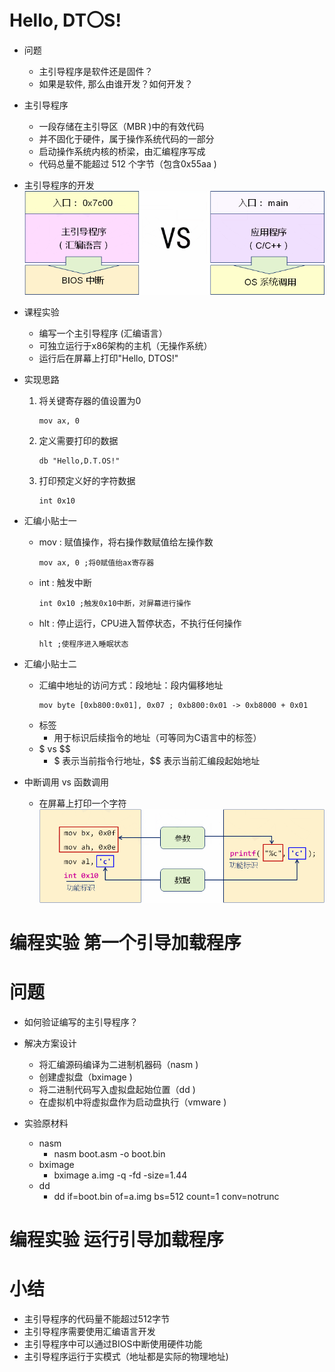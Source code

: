 # Hello, DT〇S!
- 问题
    - 主引导程序是软件还是固件？
    - 如果是软件, 那么由谁开发？如何开发？

- 主引导程序
    - 一段存储在主引导区（MBR )中的有效代码
    - 并不固化于硬件，属于操作系统代码的一部分
    - 启动操作系统内核的桥梁，由汇编程序写成
    - 代码总量不能超过 512 个字节（包含0x55aa )

- 主引导程序的开发
    ![](_v_images_002/1.png)

- 课程实验
    - 编写一个主引导程序 (汇编语言）
    - 可独立运行于x86架构的主机（无操作系统）
    - 运行后在屏幕上打印"Hello, DTOS!"

- 实现思路
    1. 将关键寄存器的值设置为0
        ```x86asm
        mov ax, 0
        ```
    2. 定义需要打印的数据
        ```x86asm
        db "Hello,D.T.OS!"
        ```
    3. 打印预定义好的字符数据
        ```x86asm
        int 0x10
        ```

- 汇编小贴士一
    - mov : 赋值操作，将右操作数赋值给左操作数
        ```x86asm
        mov ax, 0 ;将0赋值绐ax寄存器
        ```
    - int : 触发中断
        ```x86asm
        int 0x10 ;触发0x10中断，对屏幕进行操作
        ```
    - hlt : 停止运行，CPU进入暂停状态，不执行任何操作
        ```x86asm
        hlt ;使程序进入睡眠状态
        ```

- 汇编小贴士二
    - 汇编中地址的访问方式：段地址：段内偏移地址
        ```x86asm
        mov byte [0xb800:0x01], 0x07 ; 0xb800:0x01 -> 0xb8000 + 0x01
        ```
    - 标签
        - 用于标识后续指令的地址（可等同为C语言中的标签）
    -  $ vs $$
        - $ 表示当前指令行地址，$$ 表示当前汇编段起始地址

- 中断调用 vs 函数调用
    - 在屏幕上打印一个字符
    ![](_v_images_002/2.png)

# 编程实验 第一个引导加载程序

# 问题
- 如何验证编写的主引导程序？

- 解决方案设计
    - 将汇编源码编译为二进制机器码（nasm )
    - 创建虚拟盘（bximage )
    - 将二进制代码写入虚拟盘起始位置（dd )
    - 在虚拟机中将虚拟盘作为启动盘执行（vmware )

- 实验原材料
    - nasm
        - nasm boot.asm -o boot.bin
    - bximage
        - bximage a.img -q -fd -size=1.44
    - dd
        - dd if=boot.bin of=a.img bs=512 count=1 conv=notrunc

# 编程实验 运行引导加载程序


# 小结
- 主引导程序的代码量不能超过512字节
- 主引导程序需要使用汇编语言开发
- 主引导程序中可以通过BIOS中断使用硬件功能
- 主引导程序运行于实模式（地址都是实际的物理地址)
